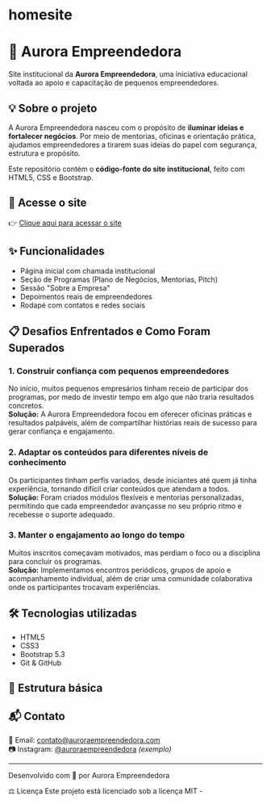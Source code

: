 # homesite
# 🌅 Aurora Empreendedora

Site institucional da **Aurora Empreendedora**, uma iniciativa educacional voltada ao apoio e capacitação de pequenos empreendedores.

## 💡 Sobre o projeto

A Aurora Empreendedora nasceu com o propósito de **iluminar ideias e fortalecer negócios**. Por meio de mentorias, oficinas e orientação prática, ajudamos empreendedores a tirarem suas ideias do papel com segurança, estrutura e propósito.

Este repositório contém o **código-fonte do site institucional**, feito com HTML5, CSS e Bootstrap.

## 🔗 Acesse o site

👉 [Clique aqui para acessar o site](https://luis101005.github.io/homesite/)

## ✨ Funcionalidades

- Página inicial com chamada institucional
- Seção de Programas (Plano de Negócios, Mentorias, Pitch)
- Sessão "Sobre a Empresa"
- Depoimentos reais de empreendedores
- Rodapé com contatos e redes sociais

## 📋 Desafios Enfrentados e Como Foram Superados

### 1. Construir confiança com pequenos empreendedores  
No início, muitos pequenos empresários tinham receio de participar dos programas, por medo de investir tempo em algo que não traria resultados concretos.  
**Solução:** A Aurora Empreendedora focou em oferecer oficinas práticas e resultados palpáveis, além de compartilhar histórias reais de sucesso para gerar confiança e engajamento.

### 2. Adaptar os conteúdos para diferentes níveis de conhecimento  
Os participantes tinham perfis variados, desde iniciantes até quem já tinha experiência, tornando difícil criar conteúdos que atendam a todos.  
**Solução:** Foram criados módulos flexíveis e mentorias personalizadas, permitindo que cada empreendedor avançasse no seu próprio ritmo e recebesse o suporte adequado.

### 3. Manter o engajamento ao longo do tempo  
Muitos inscritos começavam motivados, mas perdiam o foco ou a disciplina para concluir os programas.  
**Solução:** Implementamos encontros periódicos, grupos de apoio e acompanhamento individual, além de criar uma comunidade colaborativa onde os participantes trocavam experiências.


## 🛠️ Tecnologias utilizadas

- HTML5
- CSS3
- Bootstrap 5.3
- Git & GitHub

## 📁 Estrutura básica



## 📬 Contato

📧 Email: [contato@auroraempreendedora.com](mailto:contato@auroraempreendedora.com)  
📷 Instagram: [@auroraempreendedora](https://instagram.com/auroraempreendedora) *(exemplo)*

---

Desenvolvido com 💜 por Aurora Empreendedora


⚖️ Licença
Este projeto está licenciado sob a licença MIT - 